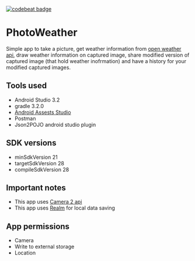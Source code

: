 [![codebeat badge](https://codebeat.co/badges/b957b74d-0049-4fa9-b81a-7885e3dd87a7)](https://codebeat.co/projects/github-com-sh3lan93-photoweather-master)

# PhotoWeather
Simple app to take a picture, get weather information from [open weather api](https://openweathermap.org/), draw weather information on captured image, share modified version of captured image (that hold weather inofrmation) and have a history for your modified captured images. 

## Tools used
- Android Studio 3.2 
- gradle 3.2.0 
- [Android Assests Studio](https://romannurik.github.io/AndroidAssetStudio/index.html)
- Postman
- Json2POJO android studio plugin

## SDK versions
- minSdkVersion 21 
- targetSdkVersion 28
- compileSdkVersion 28

## Important notes
- This app uses [Camera 2 api](https://developer.android.com/reference/android/hardware/camera2/package-summary)
- This app uses [Realm](https://realm.io/) for local data saving

## App permissions
- Camera
- Write to external storage 
- Location
